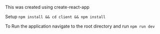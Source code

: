 This was created using create-react-app

Setup
```npm install && cd client && npm install ```

To Run the application navigate to the root directory and run 
```npm run dev```
